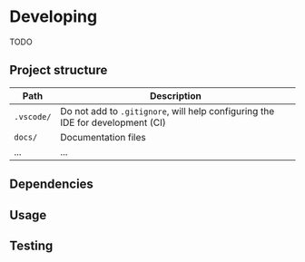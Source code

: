 # Developing

TODO

## Project structure

| Path       | Description                                                                    |
| ---------- | ------------------------------------------------------------------------------ |
| `.vscode/` | Do not add to `.gitignore`, will help configuring the IDE for development (CI) |
| `docs/`    | Documentation files                                                            |
| ...        | ...                                                                            |

<!-- TODO -->

## Dependencies

<!-- TODO -->

## Usage

<!-- TODO -->

## Testing

<!-- TODO -->
